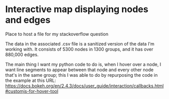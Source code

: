 # Interactive map displaying nodes and edges
Place to host a file for my stackoverflow question

The data in the associated .csv file is a sanitized version of the data I'm working with. It consists of 5300 nodes in 1300 groups, and it has over 880,000 edges.

The main thing I want my python code to do is, when I hover over a node, I want line segments to appear between that node and every other node that's in the same group; this I was able to do by repurposing the code in the example at this URL: https://docs.bokeh.org/en/2.4.3/docs/user_guide/interaction/callbacks.html#customjs-for-hover-tool
